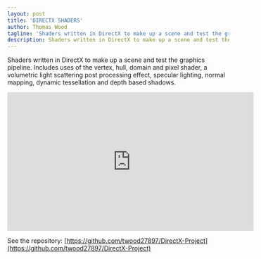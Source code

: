 ```yaml
---
layout: post
title: 'DIRECTX SHADERS'
author: Thomas Wood
tagline: 'Shaders written in DirectX to make up a scene and test the graphics pipeline'
description: Shaders written in DirectX to make up a scene and test the graphics pipeline
---
```


Shaders written in DirectX to make up a scene and test the graphics pipeline. Includes uses of the vertex, hull, domain and pixel shader, a volumetric light scattering post processing effect, specular lighting, normal mapping, dynamic tessellation and depth based shadows.

<iframe width="560" height="315" src="https://www.youtube.com/embed/egplX0ltRlY" frameborder="0" allow="accelerometer; autoplay; encrypted-media; gyroscope; picture-in-picture" allowfullscreen></iframe><br/>

See the repository: [https://github.com/twood27897/DirectX-Project](https://github.com/twood27897/DirectX-Project)<br/>

